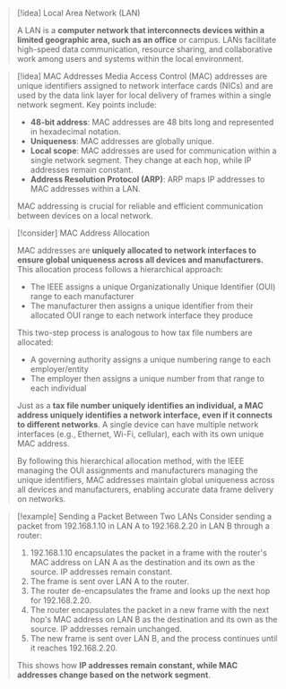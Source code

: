
> [!idea] Local Area Network (LAN)
>
> A LAN is a **computer network that interconnects devices within a limited geographic area, such as an office** or campus. LANs facilitate high-speed data communication, resource sharing, and collaborative work among users and systems within the local environment.

> [!idea] MAC Addresses
> Media Access Control (MAC) addresses are unique identifiers assigned to network interface cards (NICs) and are used by the data link layer for local delivery of frames within a single network segment. Key points include:
> - **48-bit address**: MAC addresses are 48 bits long and represented in hexadecimal notation.
> - **Uniqueness**: MAC addresses are globally unique.
> - **Local scope**: MAC addresses are used for communication within a single network segment. They change at each hop, while IP addresses remain constant.
> - **Address Resolution Protocol (ARP)**: ARP maps IP addresses to MAC addresses within a LAN.
> 
> MAC addressing is crucial for reliable and efficient communication between devices on a local network.

> [!consider] MAC Address Allocation
>
> MAC addresses are **uniquely allocated to network interfaces to ensure global uniqueness across all devices and manufacturers.** This allocation process follows a hierarchical approach:
>
> - The IEEE assigns a unique Organizationally Unique Identifier (OUI) range to each manufacturer
> - The manufacturer then assigns a unique identifier from their allocated OUI range to each network interface they produce
>
> This two-step process is analogous to how tax file numbers are allocated:
>
> - A governing authority assigns a unique numbering range to each employer/entity
> - The employer then assigns a unique number from that range to each individual
>
> Just as a **tax file number uniquely identifies an individual, a MAC address uniquely identifies a network interface, even if it connects to different networks**. A single device can have multiple network interfaces (e.g., Ethernet, Wi-Fi, cellular), each with its own unique MAC address.
>
> By following this hierarchical allocation method, with the IEEE managing the OUI assignments and manufacturers managing the unique identifiers, MAC addresses maintain global uniqueness across all devices and manufacturers, enabling accurate data frame delivery on networks.

> [!example] Sending a Packet Between Two LANs
> Consider sending a packet from 192.168.1.10 in LAN A to 192.168.2.20 in LAN B through a router:
> 1. 192.168.1.10 encapsulates the packet in a frame with the router's MAC address on LAN A as the destination and its own as the source. IP addresses remain constant.
> 2. The frame is sent over LAN A to the router.
> 3. The router de-encapsulates the frame and looks up the next hop for 192.168.2.20.
> 4. The router encapsulates the packet in a new frame with the next hop's MAC address on LAN B as the destination and its own as the source. IP addresses remain unchanged.
> 5. The new frame is sent over LAN B, and the process continues until it reaches 192.168.2.20.
> 
> This shows how **IP addresses remain constant, while MAC addresses change based on the network segment**.
